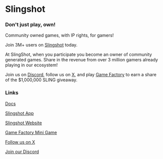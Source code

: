 # Slingshot
### Don't just play, own!

Community owned games, with IP rights, for gamers!

Join 3M+ users on [Slingshot](https://slingshotdao.com) today.

At SlingShot, when you participate you become an owner of community generated games. Share in the revenue from over 3 million gamers already playing in our ecosystem!

Join us on [Discord](https://discord.gg/slingshotdao), follow us on [X](https://x.com/intent/user?screen_name=slingshotdao&utm_source=github), and play [Game Factory](https://gf.slingshotdao.com?f=0x6151edb508571d3dc1258385763ffcc940be6ac2) to earn a share of the $1,000,000 SLING giveaway.

### Links
[Docs](https://docs.slingshotdao.com/slingshot-dao)

[Slingshot App](https://app.slingshotdao.com)

[Slingshot Website](https://slingshotdao.com)

[Game Factory Mini Game](https://gf.slingshotdao.com?f=0x6151edb508571d3dc1258385763ffcc940be6ac2)

[Follow us on X](https://x.com/intent/user?screen_name=slingshotdao&utm_source=github)

[Join our Discord](https://discord.gg/slingshotdao)
